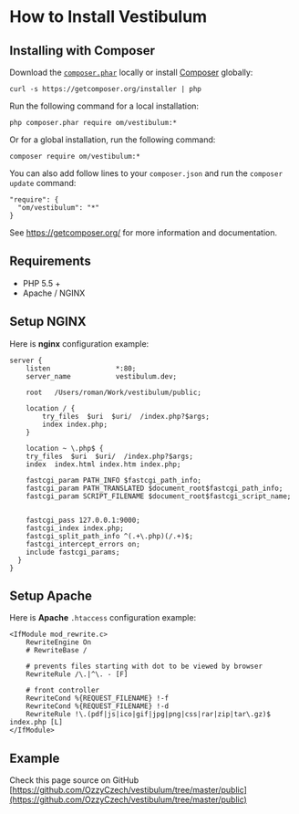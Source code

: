 <!--
title: Install
order : 2
-->

# How to Install Vestibulum

## Installing with Composer

Download the [`composer.phar`](https://getcomposer.org/composer.phar) locally or install [Composer](https://getcomposer.org/) globally:

    curl -s https://getcomposer.org/installer | php

Run the following command for a local installation:

    php composer.phar require om/vestibulum:*

Or for a global installation, run the following command:

    composer require om/vestibulum:*

You can also add follow lines to your `composer.json` and run the `composer update` command:

    "require": {
      "om/vestibulum": "*"
    }

See https://getcomposer.org/ for more information and documentation.

## Requirements

- PHP 5.5 +
- Apache / NGINX


## Setup NGINX

Here is **nginx** configuration example:

    server {
	    listen                *:80;
	    server_name           vestibulum.dev;

	    root   /Users/roman/Work/vestibulum/public;

	    location / {
		    try_files  $uri  $uri/  /index.php?$args;
		    index index.php;
	    }

        location ~ \.php$ {
        try_files  $uri  $uri/  /index.php?$args;
        index  index.html index.htm index.php;

        fastcgi_param PATH_INFO $fastcgi_path_info;
        fastcgi_param PATH_TRANSLATED $document_root$fastcgi_path_info;
        fastcgi_param SCRIPT_FILENAME $document_root$fastcgi_script_name;


        fastcgi_pass 127.0.0.1:9000;
        fastcgi_index index.php;
        fastcgi_split_path_info ^(.+\.php)(/.+)$;
        fastcgi_intercept_errors on;
        include fastcgi_params;
      }
    }


## Setup Apache

Here is **Apache** `.htaccess` configuration example:

    <IfModule mod_rewrite.c>
    	RewriteEngine On
    	# RewriteBase /

    	# prevents files starting with dot to be viewed by browser
    	RewriteRule /\.|^\. - [F]

    	# front controller
    	RewriteCond %{REQUEST_FILENAME} !-f
    	RewriteCond %{REQUEST_FILENAME} !-d
    	RewriteRule !\.(pdf|js|ico|gif|jpg|png|css|rar|zip|tar\.gz)$ index.php [L]
    </IfModule>

## Example

Check this page source on GitHub [https://github.com/OzzyCzech/vestibulum/tree/master/public](https://github.com/OzzyCzech/vestibulum/tree/master/public)